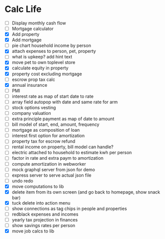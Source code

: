 # Calc Life

- [ ] Display monthly cash flow
- [ ] Mortgage calculator
- [x] Add property
- [x] Add mortgage
- [ ] pie chart household income by person
- [x] attach expenses to person, pet, property
- [ ] what is upkeep? add hint text
- [x] move pet to own toplevel store
- [x] calculate equity in property
- [x] property cost excluding mortgage
- [ ] escrow prop tax calc
- [x] annual insurance 
- [ ] PMI
- [ ] interest rate as map of start date to rate
- [ ] array field autopop with date and same rate for arm
- [ ] stock options vesting
- [ ] company valuation
- [ ] extra principle payment as map of date to amount
- [ ] bill model of start, end, amount, frequency
- [ ] mortgage as composition of loan
- [ ] interest first option for amortization
- [ ] property tax for escrow refund
- [ ] rental income on property, bill model can handle?
- [ ] electric attached to household to estimate kwh per person
- [ ] factor in rate and extra paym to amortization
- [ ] compute amortization in webworker
- [ ] mock graphql server from json for demo
- [ ] express server to serve actual json file
- [ ] undo redo
- [x] move computations to lib
- [x] delete item from its own screen (and go back to homepage, show snack bar)
- [x] tuck delete into action menu
- [ ] show connections as tag chips in people and properties
- [ ] redblack expenses and incomes
- [ ] yearly tax projection in finances
- [ ] show savings rates per person
- [x] move job calcs to lib
